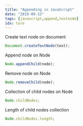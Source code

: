 ```yaml
---
title: "Appending in JavaScript"
date: "2019-09-13"
tags: [javascript,append,textnode]
idx: ture
---
```


Create text node on document
```javascript
Document.createTextNode(text);
```
Append node on Node
```javascript
Node.appendChild(node);
```
Remove node on Node
```javascript
Node.removeChild(node);
```
Collection of child nodes on Node
```javascript
Node.childNodes;
```
Length of child nodes collection
```javascript
Node.childNodes.length;
```

